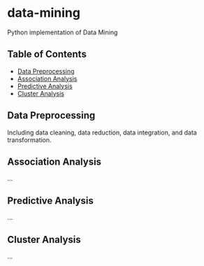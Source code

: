 # data-mining
Python implementation of Data Mining

## Table of Contents
* [Data Preprocessing](#data-preprocessing)
* [Association Analysis](#association-analysis)
* [Predictive Analysis](#predictive-analysis)
* [Cluster Analysis](#cluster-analysis)


## Data Preprocessing
Including data cleaning, data reduction, data integration, and data transformation.

## Association Analysis
...

## Predictive Analysis
...

## Cluster Analysis
...
